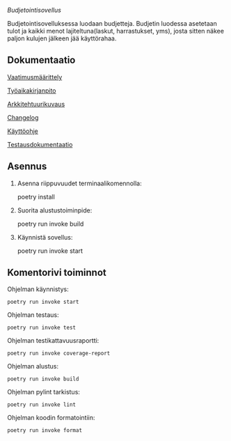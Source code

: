 
<p><i>Budjetointisovellus</i></p>  

<p>Budjetointisovelluksessa luodaan budjetteja. Budjetin luodessa asetetaan tulot ja kaikki menot lajiteltuna(laskut, harrastukset, yms), josta sitten näkee paljon kulujen jälkeen jää käyttörahaa.</p>  

## Dokumentaatio

[Vaatimusmäärittely](https://github.com/SamiKazan/Ohjelmistotekniikka/blob/master/dokumentaatio/vaatimusmaatittely.md)  

[Työaikakirjanpito](https://github.com/SamiKazan/Ohjelmistotekniikka/blob/master/dokumentaatio/tuntikirjanpito.md)

[Arkkitehtuurikuvaus](https://github.com/SamiKazan/Ohjelmistotekniikka/blob/master/dokumentaatio/arkkitehtuuri.md)

[Changelog](https://github.com/SamiKazan/Ohjelmistotekniikka/blob/master/dokumentaatio/changelog.md)

[Käyttöohje](https://github.com/SamiKazan/Ohjelmistotekniikka/blob/master/dokumentaatio/kayttoohje.md)

[Testausdokumentaatio](https://github.com/SamiKazan/Ohjelmistotekniikka/blob/master/dokumentaatio/testaus.md)

## Asennus

1. Asenna riippuvuudet terminaalikomennolla:

    poetry install

2. Suorita alustustoiminpide:

    poetry run invoke build

3.  Käynnistä sovellus:

    poetry run invoke start

## Komentorivi toiminnot

Ohjelman käynnistys:

    poetry run invoke start

Ohjelman testaus:

    poetry run invoke test

Ohjelman testikattavuusraportti:

    poetry run invoke coverage-report

Ohjelman alustus:

    poetry run invoke build

Ohjelman pylint tarkistus:

    poetry run invoke lint

Ohjelman koodin formatointiin:

    poetry run invoke format
